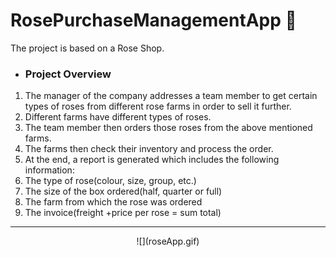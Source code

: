 # RosePurchaseManagementApp :bouquet:

The project is based on a Rose Shop.

* ### Project Overview 
1.	The manager of the company addresses a team member to get certain types of roses from different rose farms in order to sell it further.
1.	Different farms have different types of roses.
1.	The team member then orders those roses from the above mentioned farms.
1.	The farms then check their inventory and process the order.
1.	At the end, a report is generated which includes the following information:
1.	The type of rose(colour, size, group, etc.)
1.	The size of the box ordered(half, quarter or full)
1.	The farm from which the rose was ordered
1.	The invoice(freight +price per rose = sum total)

<hr/>

<p align="center">![](roseApp.gif)</p>
